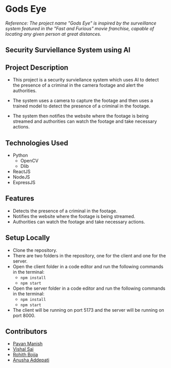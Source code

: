 # Gods Eye

*Reference: The project name "Gods Eye" is inspired by the surveillance system featured in the "Fast and Furious" movie franchise, capable of locating any given person at great distances.*

## Security Surviellance System using AI


## Project Description

- This project is a security surviellance system which uses AI to detect the presence of a criminal in the camera footage and alert the authorities.

- The system uses a camera to capture the footage and then uses a trained model to detect the presence of a criminal in the footage.

- The system then notifies the website where the footage is being streamed and authorities can watch the footage and take necessary actions.

## Technologies Used

- Python
    - OpenCV
    - Dlib
- ReactJS
- NodeJS
- ExpressJS

## Features

- Detects the presence of a criminal in the footage.
- Notifies the website where the footage is being streamed.
- Authorities can watch the footage and take necessary actions.

## Setup Locally

- Clone the repository.
- There are two folders in the repository, one for the client and one for the server.
- Open the client folder in a code editor and run the following commands in the terminal:
  - `npm install`
  - `npm start`
- Open the server folder in a code editor and run the following commands in the terminal:
    - `npm install`
    - `npm start`
- The client will be running on port 5173 and the server will be running on port 8000.

## Contributors

- [Pavan Manish](https://github.com/pavanmanishd)
- [Vishal Sai](https://github.com/Vishal0129)
- [Rohith Bojja](https://github.com/rohithbojja)
- [Anusha Addepati](https://github.com/anusha9573)
